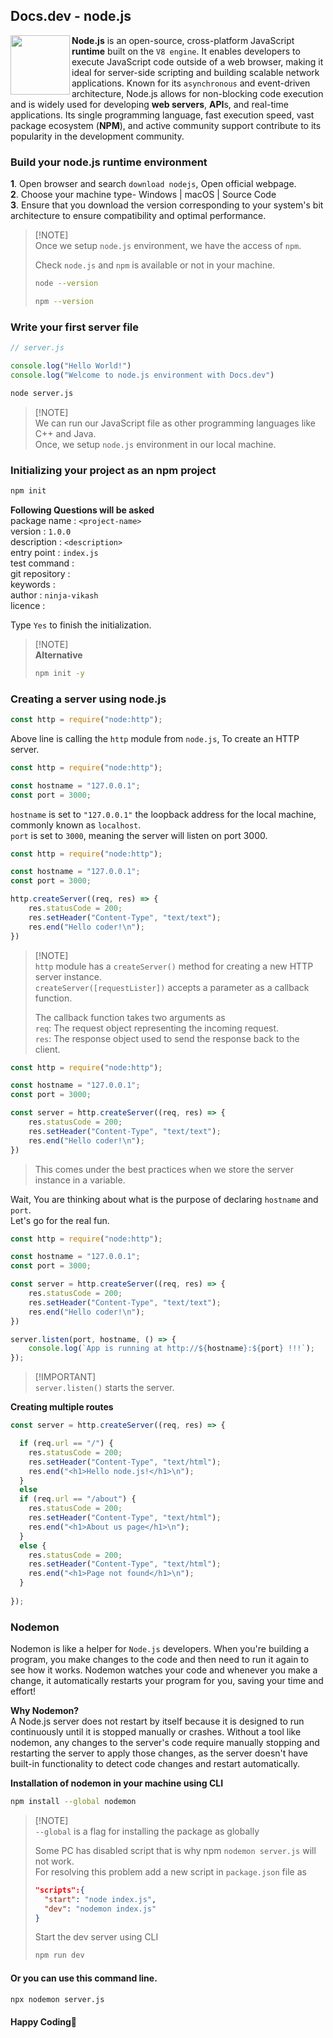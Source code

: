 ## Docs.dev - node.js

<img src="https://github.com/Ninja-Vikash/web_assets/blob/main/icons_svg/NODEJS.svg" height="95px" align="left">

**Node.js** is an open-source, cross-platform JavaScript **runtime** built on the `V8 engine`. It enables developers to execute JavaScript code outside of a web browser, making it ideal for server-side scripting and building scalable network applications. Known for its `asynchronous` and event-driven architecture, Node.js allows for non-blocking code execution and is widely used for developing **web servers**, **API**s, and real-time applications. Its single programming language, fast execution speed, vast package ecosystem (**NPM**), and active community support contribute to its popularity in the development community.

### Build your node.js runtime environment
**1**. Open browser and search `download nodejs`, Open official webpage.<br/>
**2**. Choose your machine type- Windows | macOS | Source Code<br/>
**3**. Ensure that you download the version corresponding to your system's bit architecture to ensure compatibility and optimal performance.

> [!NOTE]\
> Once we setup `node.js` environment, we have the access of `npm`.
>
> Check `node.js` and `npm` is available or not in your machine.
> ```bash
> node --version
>
> npm --version
> ```

### Write your first server file

```js
// server.js

console.log("Hello World!")
console.log("Welcome to node.js environment with Docs.dev")
```
```bash
node server.js
```
> [!NOTE]\
> We can run our JavaScript file as other programming languages like C++ and Java.\
> Once, we setup `node.js` environment in our local machine.

### Initializing your project as an npm project
```bash
npm init
```
**Following Questions will be asked**<br/>
package name : `<project-name>`<br/>
version : `1.0.0`<br/>
description : `<description>`<br/>
entry point : `index.js`<br/>
test command : <br/>
git repository : <br/>
keywords :<br/>
author : `ninja-vikash`<br/>
licence :

Type `Yes` to finish the initialization.

> [!NOTE]\
> **Alternative**
> ```bash
> npm init -y
> ```

### Creating a server using node.js
```js
const http = require("node:http");
```
Above line is calling the `http` module from `node.js`, To create an HTTP server.

```js
const http = require("node:http");

const hostname = "127.0.0.1";
const port = 3000;
```
`hostname` is set to `"127.0.0.1"` the loopback address for the local machine, commonly known as `localhost`.<br/>
`port` is set to `3000`, meaning the server will listen on port 3000.

```js
const http = require("node:http");

const hostname = "127.0.0.1";
const port = 3000;

http.createServer((req, res) => {
    res.statusCode = 200;
    res.setHeader("Content-Type", "text/text");
    res.end("Hello coder!\n");
})
```
> [!NOTE]\
> `http` module has a `createServer()` method for creating a new HTTP server instance.\
> `createServer([requestLister])` accepts a parameter as a callback function.
>
> The callback function takes two arguments as\
> `req`: The request object representing the incoming request.\
> `res`: The response object used to send the response back to the client.

```js
const http = require("node:http");

const hostname = "127.0.0.1";
const port = 3000;

const server = http.createServer((req, res) => {
    res.statusCode = 200;
    res.setHeader("Content-Type", "text/text");
    res.end("Hello coder!\n");
})
```
> This comes under the best practices when we store the server instance in a variable.

Wait, You are thinking about what is the purpose of declaring `hostname` and `port`.<br/>
Let's go for the real fun.
```js
const http = require("node:http");

const hostname = "127.0.0.1";
const port = 3000;

const server = http.createServer((req, res) => {
    res.statusCode = 200;
    res.setHeader("Content-Type", "text/text");
    res.end("Hello coder!\n");
})

server.listen(port, hostname, () => {
    console.log(`App is running at http://${hostname}:${port} !!!`);
});
```
> [!IMPORTANT]\
> `server.listen()` starts the server.

**Creating multiple routes**<br/>

```js
const server = http.createServer((req, res) => {

  if (req.url == "/") {
    res.statusCode = 200;
    res.setHeader("Content-Type", "text/html");
    res.end("<h1>Hello node.js!</h1>\n");
  }
  else
  if (req.url == "/about") {
    res.statusCode = 200;
    res.setHeader("Content-Type", "text/html");
    res.end("<h1>About us page</h1>\n");
  }
  else {
    res.statusCode = 200;
    res.setHeader("Content-Type", "text/html");
    res.end("<h1>Page not found</h1>\n");
  }
  
});
```

### Nodemon
Nodemon is like a helper for `Node.js` developers. When you're building a program, you make changes to the code and then need to run it again to see how it works. Nodemon watches your code and whenever you make a change, it automatically restarts your program for you, saving your time and effort!

**Why Nodemon?**<br/>
A Node.js server does not restart by itself because it is designed to run continuously until it is stopped manually or crashes. Without a tool like nodemon, any changes to the server's code require manually stopping and restarting the server to apply those changes, as the server doesn't have built-in functionality to detect code changes and restart automatically.

**Installation of nodemon in your machine using CLI**
```bash
npm install --global nodemon
```
> [!NOTE]\
> `--global` is a flag for installing the package as globally
>
> Some PC has disabled script that is why npm `nodemon server.js` will not work.\
> For resolving this problem add a new script in `package.json` file as
> ```json
> "scripts":{
>   "start": "node index.js",
>   "dev": "nodemon index.js"
> }
> ```
> 
> Start the dev server using CLI
> ```bash
> npm run dev
> ```

#### Or you can use this command line.
```bash
npx nodemon server.js
```

#### Happy Coding💖